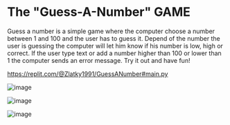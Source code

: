 # The "Guess-A-Number" GAME
Guess a number is a simple game where the computer choose a number between 1 and 100 and the user has to guess it. Depend of the number the user is guessing the computer will let him know if his number is low, high or correct. If the user type text or add a number higher than 100 or lower than 1 the computer sends an error message. Try it out and have fun!

https://replit.com/@Zlatky1991/GuessANumber#main.py


![image](https://user-images.githubusercontent.com/123004995/214475387-4c5c7f29-858f-4b9a-a033-3e7d563349a0.png)

![image](https://user-images.githubusercontent.com/123004995/214475463-71ec1da4-970e-4607-8630-071471d13ecb.png)

![image](https://user-images.githubusercontent.com/123004995/214475567-74ee8278-ef4e-4e0c-846e-ce2019e504ea.png)

